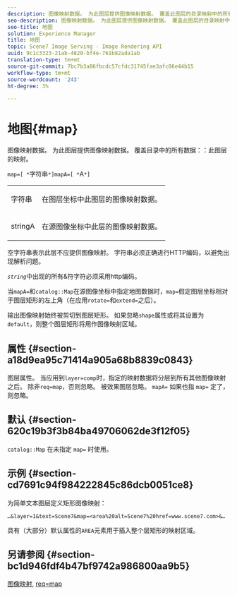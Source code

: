 ```yaml
---
description: 图像映射数据。 为此图层提供图像映射数据。 覆盖此图层的目录映射中的所有数据。
seo-description: 图像映射数据。 为此图层提供图像映射数据。 覆盖此图层的目录映射中的所有数据。
seo-title: 地图
solution: Experience Manager
title: 地图
topic: Scene7 Image Serving - Image Rendering API
uuid: 9c1c3323-21ab-4820-bf4e-761b82ada1ab
translation-type: tm+mt
source-git-commit: 7bc7b3a86fbcdc57cfdc31745fae3afc06e44b15
workflow-type: tm+mt
source-wordcount: '243'
ht-degree: 3%

---
```



# 地图{#map}

图像映射数据。 为此图层提供图像映射数据。 覆盖目录中的所有数据：：此图层的映射。

`map=[ *`字符串`*]mapA=[ *`A`*]`

<table id="simpletable_2E32B25D5F6246A18A8AF817903877ED"> 
 <tr class="strow"> 
  <td class="stentry"> <p><span class="codeph"> <span class="varname"> 字符串</span></span> </p></td> 
  <td class="stentry"> <p>在图层坐标中此图层的图像映射数据。 </p></td> 
 </tr> 
 <tr class="strow"> 
  <td class="stentry"> <p><span class="codeph"> <span class="varname"> stringA</span></span> </p></td> 
  <td class="stentry"> <p>在源图像坐标中此层的图像映射数据。 </p></td> 
 </tr> 
</table>

空字符串表示此层不应提供图像映射。 字符串必须正确进行HTTP编码，以避免出现解析问题。

*`string`*&#x200B;中出现的所有&amp;符字符必须采用http编码。

当`mapA=`和`catalog::Map`在源图像坐标中指定地图数据时，`map=`假定图层坐标相对于图层矩形的左上角（在应用`rotate=`和`extend=`之后）。

输出图像映射始终被剪切到图层矩形。 如果忽略`shape`属性或将其设置为`default`，则整个图层矩形将用作图像映射区域。

## 属性 {#section-a18d9ea95c71414a905a68b8839c0843}

图层属性。 当应用到`layer=comp`时，指定的映射数据将分层到所有其他图像映射之后。 除非`req=map`，否则忽略。 被效果图层忽略。 `mapA=` 如果也指 `map=` 定了，则忽略。

## 默认 {#section-620c19b3f3b84ba49706062de3f12f05}

`catalog::Map` 在未指定 `map=` 时使用。

## 示例 {#section-cd7691c94f984222845c86dcb0051ce8}

为简单文本图层定义矩形图像映射：

`…&layer=1&text=Scene7&map=<area%20alt=Scene7%20href=www.scene7.com>&…`

具有（大部分）默认属性的`AREA`元素用于插入整个层矩形的映射区域。

## 另请参阅 {#section-bc1d946fdf4b47bf9742a986800aa9b5}

[图像映射](../../../../../is-api/http-ref/image-serving-api-ref/c-http-protocol-reference/c-syntax-and-features/r-image-maps.md#reference-ff7d1bac2a064104b0c508a81316fdab), [req=map](../../../../../is-api/http-ref/image-serving-api-ref/c-http-protocol-reference/c-command-reference/r-req/r-req.md#reference-907cdb4a97034db7ad94695f25552e76)
